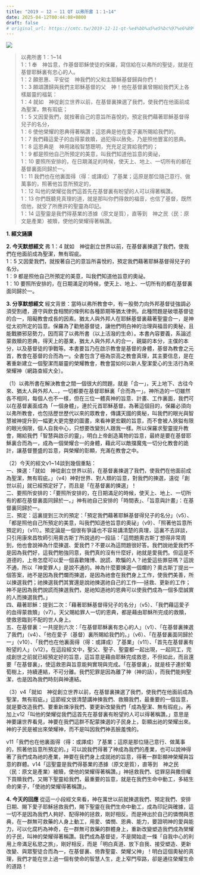 ```yaml
---
title: "2019 – 12 – 11 QT 以弗所書 1：1~14"
date: 2025-04-12T00:44:08+0800
draft: false
# original_url: https://cmtc.tw/2019-12-11-qt-%e4%bb%a5%e5%bc%97%e6%89%80%e6%9b%b8-1%ef%bc%9a114
---
```


![](/images/qt.jpg)
> 以弗所書 1：1\~14  
> 1：1 奉　神旨意，作基督耶穌使徒的保羅，寫信給在以弗所的聖徒，就是在基督耶穌裏有忠心的人。  
> 1：2 願恩惠、平安從　神我們的父和主耶穌基督歸與你們！  
> 1：3 願頌讚歸與我們主耶穌基督的父　神！他在基督裏曾賜給我們天上各樣屬靈的福氣：  
> 1：4 就如　神從創立世界以前，在基督裏揀選了我們，使我們在他面前成為聖潔，無有瑕疵；  
> 1：5 又因愛我們，就按著自己的意旨所喜悅的，預定我們藉著耶穌基督得兒子的名分，  
> 1：6 使他榮耀的恩典得著稱讚；這恩典是他在愛子裏所賜給我們的。  
> 1：7 我們藉這愛子的血得蒙救贖，過犯得以赦免，乃是照他豐富的恩典。  
> 1：8 這恩典是　神用諸般智慧聰明，充充足足賞給我們的；  
> 1：9 都是照他自己所預定的美意，叫我們知道他旨意的奧祕，  
> 1：10 要照所安排的，在日期滿足的時候，使天上、地上、一切所有的都在基督裏面同歸於一。  
> 1：11 我們也在他裏面得（得：或譯成）了基業；這原是那位隨己意行、做萬事的，照著他旨意所預定的，  
> 1：12 叫他的榮耀從我們這首先在基督裏有盼望的人可以得著稱讚。  
> 1：13 你們既聽見真理的道，就是那叫你們得救的福音，也信了基督，既然信他，就受了所應許的聖靈為印記。  
> 1：14 這聖靈是我們得基業的憑據（原文是質），直等到　神之民（民：原文是產業）被贖，使他的榮耀得著稱讚。

**1. 經文誦讀**

**2.  今天默想經文**
弗 1：4 就如　神從創立世界以前，在基督裏揀選了我們，使我們在他面前成為聖潔，無有瑕疵。  
1：5 又因愛我們，就按著自己的意旨所喜悅的，預定我們藉著耶穌基督得兒子的名分。  
1：9 都是照他自己所預定的美意，叫我們知道他旨意的奧祕。  
1：10 要照所安排的，在日期滿足的時候，使天上、地上、一切所有的都在基督裏面同歸於一。

**3. 分享默想經文**
經文背景：當時以弗所教會中，有一股勢力向外邦基督徒強調必須受割禮，遵守與飲食相關的條例和各種節期等猶太律例。此種問題是破壞基督徒的合一，阻礙教會成長的因素。猶太人與外邦人在耶穌基督裏藉著聖靈合一，是神從太初所定的旨意。保羅為了勸勉基督徒，讓他們明白神的治理與福音的奧秘，且能戰勝邪惡勢力，因而寫了以弗所書（以上活潑的生命）。本書內容要義，系論述蒙救贖的恩典，得天上的基業，猶太人與外邦人的合一，親屬的本分，主僕的本分，以及基督徒的爭戰等。本書要旨乃在啟示教會是基督的身體，基督為教會之元首，教會在基督的合而為一。全書包含了極為崇高之教會真理，其主要信息，是在著重新建立一個聖潔而屬靈的榮耀教會，教會當如何以新人聖潔愛心的生活行為來榮耀神（網路查經大全）。

（1）以弗所書在解決教會之間一個很大的問題，就是「合一」，天上地下、古往今來、猶太人與外邦人…，一切都要在基督耶穌裏「合而為一」。神所造的一切雖然各不相同，每個人也不一樣，但在三位一體真神的旨意、計畫、工作裏面，我們可以在基督裏面成為「一個身體」，連於元首耶穌基督。為著這個目的，保羅必須向以弗所教會，也包括歷世歷代以來的眾教會，傳講天國的奧秘，叫我們的眼光與智慧被神提升到一幅更大更完整的圖畫，來看神更宏觀的旨意，而不會被人狹獈有限的眼光侷限，個人自我中心，只想要改變別人跟我一樣。所以保羅求聖靈提升教會，賜給我們「智慧與啟示的靈」，明白上帝創造萬物的旨意，最終是要在基督耶穌裏合而為一，成為一個榮耀合一的身體，藉此可以敵擋魔鬼一切分化教會的詭計，讓基督豐盛的旨意，與榮耀的彰顯，充滿在教會之中。

（2）今天的經文v1\~14談到幾個重點：  
一、揀選：「就如　神從創立世界以前，在基督裏揀選了我們，使我們在他面前成為聖潔，無有瑕疵。」（v4）神對世界、對人類的旨意，對我們的揀選，遠從「創世以前」就已經預定好了，而且是「在基督裏的揀選」！  
二、要照所安排的：「要照所安排的，在日期滿足的時候，使天上、地上、一切所有的都在基督裏面同歸於一。」神有祂自己安排的「時間表」、「旨意與計畫」：在基督裏同歸於一。  
三、預定：這裏提到三次的預定：「預定我們藉著耶穌基督得兒子的名分」（v5）、「都是照他自己所預定的美意，叫我們知道他旨意的奧祕」（v9）、「照著他旨意所預定的」（v11）。預定論是一個很有爭議也不容易講清楚的真理，這裏不去詳談，只引用康來昌牧師引用奧古斯丁所說過的一段話：「這問題奧古斯丁想得非常周到，他也會說神為什麼揀選、愛我們？不要以為這問題很好答。我們說祂愛我們不是因為我們好，這我們勉強同意，我們真的沒有什麼好，祂就是愛我們。但這是不道德的，上帝怎麼可以愛一個喜歡賭博、說謊、欺騙的人？祂愛這些罪惡嗎？這說不通，所以「神愛罪人」是說不通的。神為什麼要揀選一個爛的？奧古斯丁提出一個答案，祂不是因為我們爛而揀選，是因為祂會在我們身上工作，使我們美善，所以揀選我們；祂揀選我們其實還是說祂揀選祂自己的工作──拯救、更新的工作；神不是因為我們說謊而揀選我們，是祂知道祂的恩典可以使我們成為一個多麼誠實的人而揀選我們。」  
四、藉著耶穌：提到二次：「藉著耶穌基督得兒子的名分」（v5）、「我們藉這愛子的血得蒙救贖」（v7）。天父賜給罪人一切的恩典，都是藉由耶穌所完成的救贖，使救恩臨到不配的世人身上。  
五、在基督裏：一共提到六次：「在基督耶穌裏有忠心的人」（v1）、「在基督裏揀選了我們」（v4）、「他在愛子（基督）裏所賜給我們的。」（v6）、「在基督裏面同歸於一」（v10）、「我們也在他裏面得（得：或譯成）了基業」（v11）、「首先在基督裏有盼望的人」（v12）。在這段經文中，聖父、聖子、聖靈都一起出現，一起同工，完成創世之前就已經預定好的旨意，這旨意是藉由耶穌完成救恩，不但如此，而且還要「在基督裏」，使這救恩與旨意能夠實現與完成。「在基督裏」，就是枝子連於葡萄樹上，持續連結，不可分離。我們犯罪是因為離了神（神的話），而我們能夠聖潔，也是因為我們時刻與神連結。

（3）v4「就如　神從創立世界以前，在基督裏揀選了我們，使我們在他面前成為聖潔，無有瑕疵。」這節經文很清楚講神揀我們、救贖我們，最重要的一個旨意，就是要改造我們、要重新煉淨我們、要更新改變我們「成為聖潔、無有瑕疪」。再加上v12「叫他的榮耀從我們這首先在基督裏有盼望的人可以得著稱讚。」意思是神要讓世界看見，神要在我們這群不配蒙揀選的子民身上，彰顯出祂的榮耀出來。神的子民是被出來榮耀神，而不是叫因我們神丟臉羞愧的。

v11「我們也在他裏面得（得：或譯成）了基業；這原是那位隨己意行、做萬事的，照著他旨意所預定的。」可以說我們得著了神成為我們的產業，也可以說神得著了我們成為祂的產業，神要在我們身上成就祂的旨意，得著一群彰顯神榮耀與旨意的群體。v14「這聖靈是我們得基業的憑據（原文是質），直等到　神之民（民：原文是產業）被贖，使他的榮耀得著稱讚。」神拯救我們、從罪惡與撒但權下買贖我們，又賜下聖靈給我們，最重要的旨意，就是在我們生命中動工，多結生命的果子，「使祂的榮耀得著稱讚」。

**4. 今天的回應**
從這一小段經文來看，神在萬世以前就揀選我們、預定我們、安排日期、賜下愛子耶穌拯救我們，賜下聖靈在我們生命中動工，成為印記與確據，這一切不是因為我們人夠好、配得神的拯救，剛好相反。而是神出於自己的憐憫與恩典，在一群無可救藥的人身上動工，用愛、憐憫、恩典、能力，要證明神的愛與能力，可以化腐朽為神奇，在一群無可救藥的群體身上，重新改變塑造我們成為榮耀的子民，叫神的榮耀得著稱讚。我們成為基督徒，不是開始走一條「自我中心的利用上帝滿足私慾之旅」，剛好相反，而是「明白真道、放下自我、接受塑造、更新改變、與眾聖徒合而為一，在基督裏、倚靠聖靈、榮耀父神」！明白這個奧秘的真理，我們才能在世上過一個有使命的智慧人生，走上窄門窄路，卻是通往榮耀生命的道路！
